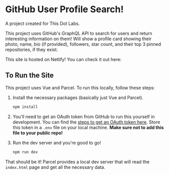 # GitHub User Profile Search!

A project created for This Dot Labs.

This project uses GitHub's GraphQL API to search for users and return interesting information on them! Will show a profile card showing their photo, name, bio (if provided), followers, star count, and their top 3 pinned repositories, if they exist.

This site is hosted on Netlify! You can check it out here:

## To Run the Site

This project uses Vue and Parcel. To run this locally, follow these steps:

1. Install the necessary packages (basically just Vue and Parcel).

    ```bash
    npm install
    ```

2. You'll need to get an OAuth token from GitHub to run this yourself in development. You can find the [steps to get an OAuth token here](https://docs.github.com/en/github/authenticating-to-github/creating-a-personal-access-token). Store this token in a `.env` file on your local machine. **Make sure not to add this file to your public repo!**

3. Run the dev server and you're good to go!

    ```bash
    npm run dev
    ```

That should be it! Parcel provides a local dev server that will read the `index.html` page and get all the necessary data.
